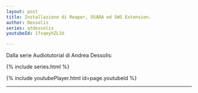 ```yaml
---
layout: post
title: Installazione di Reaper, OSARA ed SWS Extension.
author: Dessolis
series: atdessolis
youtubeId: 1fsqeyhZL1U

---
```


Dalla serie Audiotutorial di Andrea Dessolis:

{% include series.html %}


{% include youtubePlayer.html id=page.youtubeId %}

---
